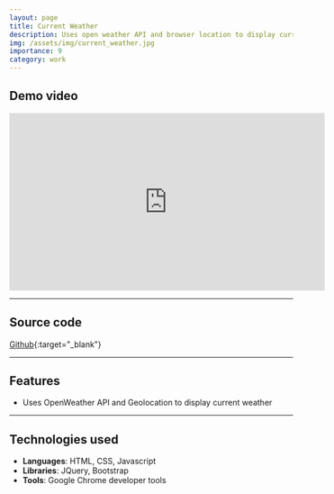 ```yaml
---
layout: page
title: Current Weather
description: Uses open weather API and browser location to display current weather.
img: /assets/img/current_weather.jpg
importance: 9
category: work
---
```


## Demo video
<div class="aspect-ratio">
<iframe width="560" height="315" src="https://www.youtube-nocookie.com/embed/WK_rgyAqPoo" title="YouTube video player" frameborder="0" allow="accelerometer; autoplay; clipboard-write; encrypted-media; gyroscope; picture-in-picture" allowfullscreen></iframe>
</div>

<hr>

## Source code
[Github](https://github.com/karanjoisher/current_weather){:target="\_blank"}

<hr>

## Features

- Uses OpenWeather API and Geolocation to display current weather

<hr>

## Technologies used

- <strong>Languages</strong>: HTML, CSS, Javascript
- <strong>Libraries</strong>: JQuery, Bootstrap
- <strong>Tools</strong>: Google Chrome developer tools